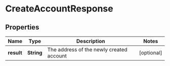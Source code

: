 
# CreateAccountResponse

## Properties
Name | Type | Description | Notes
------------ | ------------- | ------------- | -------------
**result** | **String** | The address of the newly created account |  [optional]




